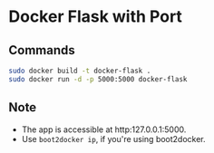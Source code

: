 # Docker Flask with Port

## Commands

```sh
sudo docker build -t docker-flask .
sudo docker run -d -p 5000:5000 docker-flask
```

## Note

- The app is accessible at http:127.0.0.1:5000.
- Use `boot2docker ip`, if you're using boot2docker.
